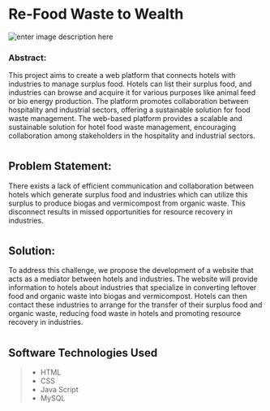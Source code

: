 
# Re-Food Waste to Wealth
![enter image description here](https://www.frontiersin.org/files/Articles/1285002/fceng-05-1285002-HTML-r2/image_m/fceng-05-1285002-g001.jpg)
### Abstract:
This project aims to create a web platform that connects hotels with industries to manage surplus food. Hotels can list their surplus food, and industries can browse and acquire it for various purposes like animal feed or bio energy production. The platform promotes collaboration between hospitality and industrial sectors, offering a sustainable solution for food waste management. The web-based platform provides a scalable and sustainable solution for hotel food waste management, encouraging collaboration among stakeholders in the hospitality and industrial sectors.
#
## Problem Statement:
There exists a lack of efficient communication and collaboration between hotels  which generate surplus food  and industries which can utilize this surplus to produce biogas and vermicompost from organic waste. This disconnect results in missed opportunities for resource recovery in industries.
#
## Solution:
To address this challenge, we propose the development of a website that acts as a mediator between hotels and industries. The website will provide information to hotels about industries that specialize in converting leftover food and organic waste into biogas and vermicompost. Hotels can then contact these industries to arrange for the transfer of their surplus food and organic waste, reducing food waste in hotels and promoting resource recovery in industries.
#
## Software Technologies Used

 >- HTML
 >- CSS
 >- Java Script
 >- MySQL
 #
